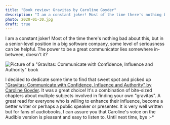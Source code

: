 ```yaml
---
title: "Book review: Gravitas by Caroline Goyder"
description: "I am a constant joker! Most of the time there's nothing bad about this, but in a senior-level position in big software company, some level of seriousness can be helpful. The power to be a great communicator lies somewhere in-between, doesn't it?"
photo: 2020-01-30.jpg
draft: true
---
```


I am a constant joker! Most of the time there's nothing bad about this, but in a senior-level position in a big software company, some level of seriousness can be helpful. The power to be a great communicator lies somewhere in-between, doesn't it?

![Picture of a "Gravitas: Communicate with Confidence, Influence and Authority" book](/photos/2020-01-30-1.jpg)

I decided to dedicate some time to find that sweet spot and picked up ["Gravitas: Communicate with Confidence, Influence and Authority" by Caroline Goyder](https://www.goodreads.com/book/show/18685594-gravitas). It was a great choice! It's a combination of bite-sized chapters about multiple subjects involved in finding your own "gravitas". A great read for everyone who is willing to enhance their influence, become a better writer or perhaps a public speaker or presenter. It is very well written but for fans of audiobooks, I can assure you that Caroline's voice on the Audible version is pleasant and easy to listen to. Until next time, bye :-*
